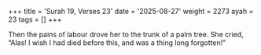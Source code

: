 +++
title = 'Surah 19, Verses 23'
date = '2025-08-27'
weight = 2273
ayah = 23
tags = []
+++

Then the pains of labour drove her to the trunk of a palm tree. She cried, “Alas! I wish I had died before this, and was a thing long forgotten!”